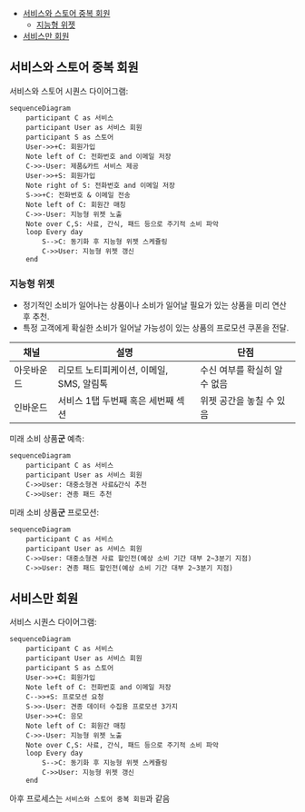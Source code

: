 - [서비스와 스토어 중복 회원](#서비스와-스토어-중복-회원)
  - [지능형 위젯](#지능형-위젯)
- [서비스만 회원](#서비스만-회원)

## 서비스와 스토어 중복 회원

서비스와 스토어 시퀀스 다이어그램:

```mermaid
sequenceDiagram
    participant C as 서비스
    participant User as 서비스 회원
    participant S as 스토어
    User->>+C: 회원가입
    Note left of C: 전화번호 and 이메일 저장
    C->>-User: 제품&카트 서비스 제공
    User->>+S: 회원가입
    Note right of S: 전화번호 and 이메일 저장
    S->>+C: 전화번호 & 이메일 전송
    Note left of C: 회원간 매칭
    C->>-User: 지능형 위젯 노출
    Note over C,S: 사료, 간식, 패드 등으로 주기적 소비 파악
    loop Every day
        S-->C: 동기화 후 지능형 위젯 스케쥴링
        C->>User: 지능형 위젯 갱신
    end
```

### 지능형 위젯

- 정기적인 소비가 일어나는 상품이나 소비가 일어날 필요가 있는 상품을 미리 연산 후 추천.
- 특정 고객에게 확실한 소비가 일어날 가능성이 있는 상품의 프로모션 쿠폰을 전달.

| 채널       | 설명                                     | 단점                          |
| ---------- | ---------------------------------------- | ----------------------------- |
| 아웃바운드 | 리모트 노티피케이션, 이메일, SMS, 알림톡 | 수신 여부를 확실히 알 수 없음 |
| 인바운드   | 서비스 1탭 두번째 혹은 세번째 섹션       | 위젯 공간을 놓칠 수 있음      |

미래 소비 상품**군** 예측:

```mermaid
sequenceDiagram
    participant C as 서비스
    participant User as 서비스 회원
    C->>User: 대중소형견 사료&간식 추천
    C->>User: 견종 패드 추천
```

미래 소비 상품**군** 프로모션:

```mermaid
sequenceDiagram
    participant C as 서비스
    participant User as 서비스 회원
    C->>User: 대중소형견 사료 할인전(예상 소비 기간 대부 2~3분기 지점)
    C->>User: 견종 패드 할인전(예상 소비 기간 대부 2~3분기 지점)
```

## 서비스만 회원

서비스 시퀀스 다이어그램:

```mermaid
sequenceDiagram
    participant C as 서비스
    participant User as 서비스 회원
    participant S as 스토어
    User->>+C: 회원가입
    Note left of C: 전화번호 and 이메일 저장
    C-->>+S: 프로모션 요청
    S->>-User: 견종 데이터 수집용 프로모션 3가지
    User->>+C: 응모
    Note left of C: 회원간 매칭
    C->>-User: 지능형 위젯 노출
    Note over C,S: 사료, 간식, 패드 등으로 주기적 소비 파악
    loop Every day
        S-->C: 동기화 후 지능형 위젯 스케쥴링
        C->>User: 지능형 위젯 갱신
    end
```

아후 프로세스는 `서비스와 스토어 중복 회원`과 같음

